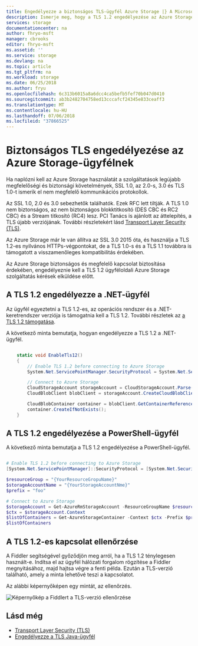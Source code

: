 ```yaml
---
title: Engedélyezze a biztonságos TLS-ügyfél Azure Storage |} A Microsoft Docs
description: Ismerje meg, hogy a TLS 1.2 engedélyezése az Azure Storage-ügyfél.
services: storage
documentationcenter: na
author: fhryo-msft
manager: cbrooks
editor: fhryo-msft
ms.assetid: ''
ms.service: storage
ms.devlang: na
ms.topic: article
ms.tgt_pltfrm: na
ms.workload: storage
ms.date: 06/25/2018
ms.author: fryu
ms.openlocfilehash: 6c313b6015a8a6dcc4ca5befb5fef70b047d0410
ms.sourcegitcommit: ab3b2482704758ed13cccafcf24345e833ceaff3
ms.translationtype: MT
ms.contentlocale: hu-HU
ms.lasthandoff: 07/06/2018
ms.locfileid: "37866525"
---
```

# <a name="enable-secure-tls-for-azure-storage-client"></a>Biztonságos TLS engedélyezése az Azure Storage-ügyfélnek

Ha naplózni kell az Azure Storage használatát a szolgáltatások legújabb megfelelőségi és biztonsági követelmények, SSL 1.0, az 2.0-s, 3.0 és TLS 1.0-t ismerik el nem megfelelő kommunikációs protokollok.

Az SSL 1.0, 2.0 és 3.0 sebezhetők találhatók. Ezek RFC lett tiltják. A TLS 1.0 nem biztonságos, az nem biztonságos blokktitkosító (DES CBC és RC2 CBC) és a Stream titkosító (RC4) lesz. PCI Tanács is ajánlott az áttelepítés, a TLS újabb verziójának. További részletekért lásd [Transport Layer Security (TLS)](https://en.wikipedia.org/wiki/Transport_Layer_Security#SSL_1.0.2C_2.0_and_3.0).

Az Azure Storage már le van állítva az SSL 3.0 2015 óta, és használja a TLS 1.2-es nyilvános HTTPs-végpontokat, de a TLS 1.0-s és a TLS 1.1 továbbra is támogatott a visszamenőleges kompatibilitás érdekében.

Az Azure Storage biztonságos és megfelelő kapcsolat biztosítása érdekében, engedélyeznie kell a TLS 1.2 ügyféloldali Azure Storage szolgáltatás kérések elküldése előtt.

## <a name="enable-tls-12-in-net-client"></a>A TLS 1.2 engedélyezze a .NET-ügyfél

Az ügyfél egyeztetni a TLS 1.2-es, az operációs rendszer és a .NET-keretrendszer verziója is támogatnia kell a TLS 1.2. További részletek az [a TLS 1.2 támogatása](https://docs.microsoft.com/en-us/dotnet/framework/network-programming/tls#support-for-tls-12).

A következő minta bemutatja, hogyan engedélyezze a TLS 1.2 a .NET-ügyfél.

```csharp

    static void EnableTls12()
    {
        // Enable TLS 1.2 before connecting to Azure Storage
        System.Net.ServicePointManager.SecurityProtocol = System.Net.SecurityProtocolType.Tls12;

        // Connect to Azure Storage
        CloudStorageAccount storageAccount = CloudStorageAccount.Parse("DefaultEndpointsProtocol=https;AccountName={yourstorageaccount};AccountKey={yourstorageaccountkey};EndpointSuffix=core.windows.net");
        CloudBlobClient blobClient = storageAccount.CreateCloudBlobClient();

        CloudBlobContainer container = blobClient.GetContainerReference("foo");
        container.CreateIfNotExists();
    }

```

## <a name="enable-tls-12-in-powershell-client"></a>A TLS 1.2 engedélyezése a PowerShell-ügyfél

A következő minta bemutatja a TLS 1.2 engedélyezése a PowerShell-ügyfél.

```powershell

# Enable TLS 1.2 before connecting to Azure Storage
[System.Net.ServicePointManager]::SecurityProtocol = [System.Net.SecurityProtocolType]::Tls12;

$resourceGroup = "{YourResourceGropuName}"
$storageAccountName = "{YourStorageAccountNme}"
$prefix = "foo"

# Connect to Azure Storage
$storageAccount = Get-AzureRmStorageAccount -ResourceGroupName $resourceGroup -Name $storageAccountName
$ctx = $storageAccount.Context
$listOfContainers = Get-AzureStorageContainer -Context $ctx -Prefix $prefix
$listOfContainers

```

## <a name="verify-tls-12-connection"></a>A TLS 1.2-es kapcsolat ellenőrzése

A Fiddler segítségével győződjön meg arról, ha a TLS 1.2 ténylegesen használt-e. Indítsa el az ügyfél hálózati forgalom rögzítése a Fiddler megnyitásához, majd hajtsa végre a fenti példa. Ezután a TLS-verzió található, amely a minta lehetővé teszi a kapcsolatot.

Az alábbi képernyőképen egy mintát, az ellenőrzés.

![Képernyőkép a Fiddlert a TLS-verzió ellenőrzése](./media/storage-security-tls/storage-security-tls-verify-in-fiddler.png)

## <a name="see-also"></a>Lásd még

* [Transport Layer Security (TLS)](https://en.wikipedia.org/wiki/Transport_Layer_Security#SSL_1.0.2C_2.0_and_3.0)
* [Engedélyezze a TLS Java-ügyfél](https://www.java.com/en/configure_crypto.html)
